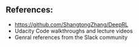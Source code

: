 ## References:
* https://github.com/ShangtongZhang/DeepRL
* Udacity Code walkthroughs and lecture videos
* Genral references from the Slack community
